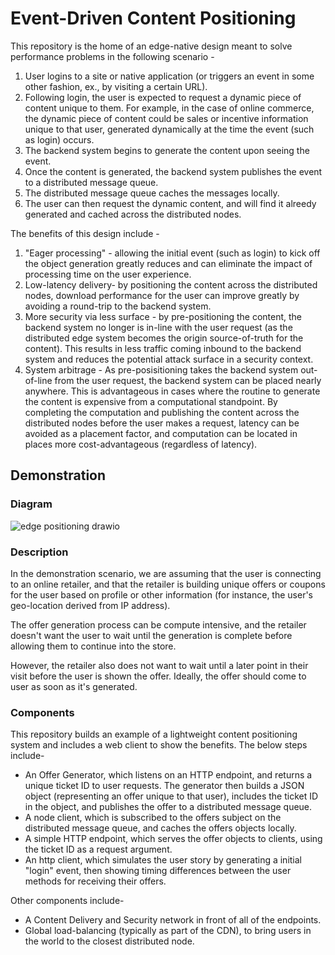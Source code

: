 # Event-Driven Content Positioning

This repository is the home of an edge-native design meant to solve performance problems in the following scenario - 

1. User logins to a site or native application (or triggers an event in some other fashion, ex., by visiting a certain URL).
2. Following login, the user is expected to request a dynamic piece of content unique to them. For example, in the case of online commerce, the dynamic piece of content could be sales or incentive information unique to that user, generated dynamically at the time the event (such as login) occurs.
3. The backend system begins to generate the content upon seeing the event.
4. Once the content is generated, the backend system publishes the event to a distributed message queue.
5. The distributed message queue caches the messages locally.
6. The user can then request the dynamic content, and will find it alreedy generated and cached across the distributed nodes. 

The benefits of this design include - 

1. "Eager processing" - allowing the initial event (such as login) to kick off the object generation greatly reduces and can eliminate the impact of processing time on the user experience. 
2. Low-latency delivery- by positioning the content across the distributed nodes, download performance for the user can improve greatly by avoiding a round-trip to the backend system.
3. More security via less surface - by pre-positioning the content, the backend system no longer is in-line with the user request (as the distributed edge system becomes the origin source-of-truth for the content). This results in less traffic coming inbound to the backend system and reduces the potential attack surface in a security context.
4. System arbitrage - As pre-posisitioning takes the backend system out-of-line from the user request, the backend system can be placed nearly anywhere. This is advantageous in cases where the routine to generate the content is expensive from a computational standpoint. By completing the computation and publishing the content across the distributed nodes before the user makes a request, latency can be avoided as a placement factor, and computation can be located in places more cost-advantageous (regardless of latency). 

## Demonstration 

### Diagram

![edge positioning drawio](https://github.com/user-attachments/assets/5ab8b7d1-4c8b-441f-8bd1-7701903c49ad)

### Description

In the demonstration scenario, we are assuming that the user is connecting to an online retailer, and that the retailer is building unique offers or coupons for the user based on profile or other information (for instance, the user's geo-location derived from IP address).

The offer generation process can be compute intensive, and the retailer doesn't want the user to wait until the generation is complete before allowing them to continue into the store. 

However, the retailer also does not want to wait until a later point in their visit before the user is shown the offer. Ideally, the offer should come to user as soon as it's generated. 

### Components 

This repository builds an example of a lightweight content positioning system and includes a web client to show the benefits. The below steps include-

* An Offer Generator, which listens on an HTTP endpoint, and returns a unique ticket ID to user requests. The generator then builds a JSON object (representing an offer unique to that user), includes the ticket ID in the object, and publishes the offer to a distributed message queue.
* A node client, which is subscribed to the offers subject on the distributed message queue, and caches the offers objects locally.
* A simple HTTP endpoint, which serves the offer objects to clients, using the ticket ID as a request argument.
* An http client, which simulates the user story by generating a initial "login" event, then showing timing differences between the user methods for receiving their offers. 

Other components include-
* A Content Delivery and Security network in front of all of the endpoints.
* Global load-balancing (typically as part of the CDN), to bring users in the world to the closest distributed node.


